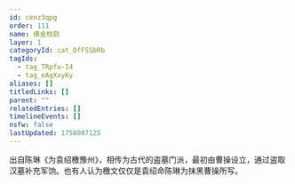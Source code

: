 ```yaml
---
id: cenz3qpg
order: 111
name: 摸金校尉
layer: 1
categoryId: cat_OfFSSbRb
tagIds:
  - tag_TRpfu-I4
  - tag_eAgXxyKy
aliases: []
titledLinks: []
parent: ""
relatedEntries: []
timelineEvents: []
nsfw: false
lastUpdated: 1758087125
---
```


出自陈琳《为袁绍檄豫州》，相传为古代的盗墓门派，最初由曹操设立，通过盗取汉墓补充军饷。也有人认为檄文仅仅是袁绍命陈琳为抹黑曹操所写。